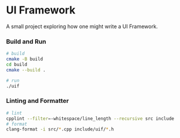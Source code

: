 # UI Framework

A small project exploring how one might write a UI Framework.

### Build and Run

```sh
# build
cmake -B build
cd build
cmake --build .

# run
./uif
```

### Linting and Formatter

```sh
# lint
cpplint --filter=-whitespace/line_length --recursive src include
# format
clang-format -i src/*.cpp include/uif/*.h
```

